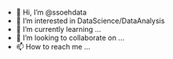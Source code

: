 - 👋 Hi, I’m @ssoehdata
- 👀 I’m interested in DataScience/DataAnalysis
- 🌱 I’m currently learning ...
- 💞️ I’m looking to collaborate on ...
- 📫 How to reach me ...

<!---
ssoehdata/ssoehdata is a ✨ special ✨ repository because its `README.md` (this file) appears on your GitHub profile.
You can click the Preview link to take a look at your changes.
--->
